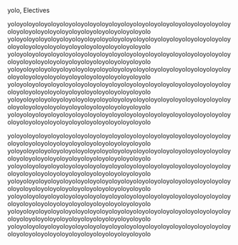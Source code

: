 yolo, Electives

yoloyoloyoloyoloyoloyoloyoloyoloyoloyoloyoloyoloyoloyoloyoloyoloyoloyoloyoloyoloyoloyoloyoloyoloyoloyoloyoloyoloyoloyolo
yoloyoloyoloyoloyoloyoloyoloyoloyoloyoloyoloyoloyoloyoloyoloyoloyoloyoloyoloyoloyoloyoloyoloyoloyoloyoloyoloyoloyoloyolo
yoloyoloyoloyoloyoloyoloyoloyoloyoloyoloyoloyoloyoloyoloyoloyoloyoloyoloyoloyoloyoloyoloyoloyoloyoloyoloyoloyoloyoloyolo
yoloyoloyoloyoloyoloyoloyoloyoloyoloyoloyoloyoloyoloyoloyoloyoloyoloyoloyoloyoloyoloyoloyoloyoloyoloyoloyoloyoloyoloyolo
yoloyoloyoloyoloyoloyoloyoloyoloyoloyoloyoloyoloyoloyoloyoloyoloyoloyoloyoloyoloyoloyoloyoloyoloyoloyoloyoloyoloyoloyolo
yoloyoloyoloyoloyoloyoloyoloyoloyoloyoloyoloyoloyoloyoloyoloyoloyoloyoloyoloyoloyoloyoloyoloyoloyoloyoloyoloyoloyoloyolo
yoloyoloyoloyoloyoloyoloyoloyoloyoloyoloyoloyoloyoloyoloyoloyoloyoloyoloyoloyoloyoloyoloyoloyoloyoloyoloyoloyoloyoloyolo

yoloyoloyoloyoloyoloyoloyoloyoloyoloyoloyoloyoloyoloyoloyoloyoloyoloyoloyoloyoloyoloyoloyoloyoloyoloyoloyoloyoloyoloyolo
yoloyoloyoloyoloyoloyoloyoloyoloyoloyoloyoloyoloyoloyoloyoloyoloyoloyoloyoloyoloyoloyoloyoloyoloyoloyoloyoloyoloyoloyolo
yoloyoloyoloyoloyoloyoloyoloyoloyoloyoloyoloyoloyoloyoloyoloyoloyoloyoloyoloyoloyoloyoloyoloyoloyoloyoloyoloyoloyoloyolo
yoloyoloyoloyoloyoloyoloyoloyoloyoloyoloyoloyoloyoloyoloyoloyoloyoloyoloyoloyoloyoloyoloyoloyoloyoloyoloyoloyoloyoloyolo
yoloyoloyoloyoloyoloyoloyoloyoloyoloyoloyoloyoloyoloyoloyoloyoloyoloyoloyoloyoloyoloyoloyoloyoloyoloyoloyoloyoloyoloyolo
yoloyoloyoloyoloyoloyoloyoloyoloyoloyoloyoloyoloyoloyoloyoloyoloyoloyoloyoloyoloyoloyoloyoloyoloyoloyoloyoloyoloyoloyolo
yoloyoloyoloyoloyoloyoloyoloyoloyoloyoloyoloyoloyoloyoloyoloyoloyoloyoloyoloyoloyoloyoloyoloyoloyoloyoloyoloyoloyoloyolo
